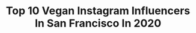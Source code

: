 ---
title: Top 10 Vegan Instagram Influencers In San Francisco In 2020
description: >-
  Find top vegan Instagram influencers in San Francisco in 2020. Most popular hashtags: #vegan #plantpowered #sanfrancisco #menudo.
platform: Instagram
profiles:
  - username: "whollyvegan"
    fullname: >-
      Jen
    location: "United States"
    followers: 57468
    engagement: 113
    commentsToLikes: 0.027370
    id: ck8szlzxdoy5r0j78t3bnyd94
    verified: false
    hashtags: "#onehourdairyfreecheese, #justegg, #hellolisalin, #deliceandsarrasin"
  - username: "haykmuradyan_m"
    fullname: >-
      Hayk Muradyan
    location: "United States"
    followers: 33506
    engagement: 779
    commentsToLikes: 0.011071
    id: ck6tr477lwty30j71m1hrupdn
    verified: false
    hashtags: "#smile, #organic, #citrus, #kitten"
  - username: "theuncreamery"
    fullname: >-
      The Uncreamery - Vegan Cheese
    location: "United States"
    followers: 15925
    engagement: 152
    commentsToLikes: 0.057326
    id: ck5zj9jjhh6vi0i14vb1nsfmk
    verified: false
    hashtags: "#atxfood, #zapiekanka, #noheadaches, #womanowned"
  - username: "rightfootcreative_"
    fullname: >-
      RIGHTFOOTCREATIVE | kara schab
    location: "United States"
    followers: 10230
    engagement: 746
    commentsToLikes: 0.068278
    id: ck14kh1gzphbp0i192wzxrh3c
    verified: false
    hashtags: "#earthday, #mindbodygreen, #feedfeed, #vegan"
  - username: "snapamber"
    fullname: >-
      SnapamberⓋ
    location: "United States"
    followers: 49835
    engagement: 808
    commentsToLikes: 0.017135
    id: ck13cfnb903tc0i19jwjyedxo
    verified: false
    hashtags: "#maturemodel, #over40, #vegangirls, #over40model"
  - username: "simonagyoga"
    fullname: >-
      Simona G Yoga
    location: "United States"
    followers: 34873
    engagement: 588
    commentsToLikes: 0.037807
    id: ck0vwp7n1uwss0i19fho9jq4p
    verified: false
    hashtags: "#forearmstand, #lovelearning, #grateful, #boatpose"
  - username: "livewithsyd"
    fullname: >-
      sydney bricklin
    location: "United States"
    followers: 2719
    engagement: 1923
    commentsToLikes: 0.263521
    id: ck6uax9r367gj0j716yuomv3w
    verified: false
    hashtags: "#facebehindthefeed, #meatlessmonday, #womenshistorymonth, #dailyharvest"
  - username: "lisamyaf"
    fullname: >-
      Lisa Myaf 🌱 VEGAN FOOD
    location: "United States"
    followers: 24517
    engagement: 253
    commentsToLikes: 0.058405
    id: ck0tv12mg9h380i19zqgmri55
    verified: false
    hashtags: "#quesovegano, #tapas, #veganzapiekanka, #veggiepizza"
  - username: "jenncaneat"
    fullname: >-
      Jenn | Sacramento/Davis Foodie
    location: "United States"
    followers: 3458
    engagement: 1900
    commentsToLikes: 0.027472
    id: ck8t0spwpt5yl0j78r9x0a724
    verified: false
    hashtags: "#eggpuff, #vegan, #morningmotivation, #fries"
  - username: "nadzeya_makeyeva"
    fullname: >-
      Nadzeya Makeyeva
    location: "United States"
    followers: 8291
    engagement: 569
    commentsToLikes: 0.030652
    id: ck5pvjss5i8as0i11cwys97tp
    verified: false
    hashtags: "#noblelaureate, #botanical, #artistsofig, #ilovefantasyart"
---